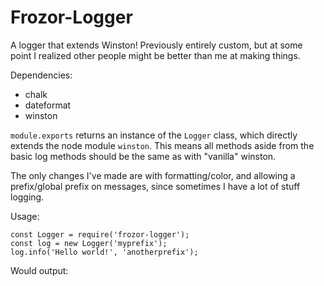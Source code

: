 # Frozor-Logger

A logger that extends Winston! Previously entirely custom, but at some point I realized other people might be better than me at making things.

Dependencies:

* chalk
* dateformat
* winston

`module.exports` returns an instance of the `Logger` class, which directly extends the node module `winston`. This means all methods aside from the basic log methods should be the same as with "vanilla" winston.

The only changes I've made are with formatting/color, and allowing a prefix/global prefix on messages, since sometimes I have a lot of stuff logging.

Usage:

```$xslt
const Logger = require('frozor-logger');
const log = new Logger('myprefix');
log.info('Hello world!', 'anotherprefix');
```

Would output:

```$xslt

```